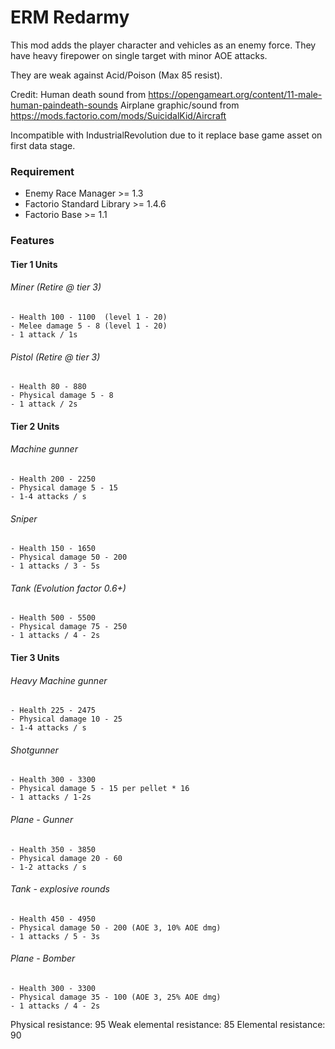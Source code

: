 # ERM Redarmy
This mod adds the player character and vehicles as an enemy force. They have heavy firepower on single target with minor AOE attacks. 

They are weak against Acid/Poison (Max 85 resist).

Credit:
Human death sound from https://opengameart.org/content/11-male-human-paindeath-sounds
Airplane graphic/sound from https://mods.factorio.com/mods/SuicidalKid/Aircraft

Incompatible with IndustrialRevolution due to it replace base game asset on first data stage.

### Requirement
* Enemy Race Manager >= 1.3
* Factorio Standard Library >= 1.4.6
* Factorio Base >= 1.1

### Features
#### Tier 1 Units
###### Miner (Retire @ tier 3)
    - Health 100 - 1100  (level 1 - 20)
    - Melee damage 5 - 8 (level 1 - 20)
    - 1 attack / 1s  

###### Pistol (Retire @ tier 3)
    - Health 80 - 880
    - Physical damage 5 - 8 
    - 1 attack / 2s

#### Tier 2 Units
###### Machine gunner 
    - Health 200 - 2250
    - Physical damage 5 - 15   
    - 1-4 attacks / s

###### Sniper 
    - Health 150 - 1650
    - Physical damage 50 - 200
    - 1 attacks / 3 - 5s

###### Tank (Evolution factor 0.6+)
    - Health 500 - 5500
    - Physical damage 75 - 250  
    - 1 attacks / 4 - 2s

#### Tier 3 Units
###### Heavy Machine gunner
    - Health 225 - 2475
    - Physical damage 10 - 25   
    - 1-4 attacks / s

###### Shotgunner
    - Health 300 - 3300
    - Physical damage 5 - 15 per pellet * 16
    - 1 attacks / 1-2s

###### Plane - Gunner
    - Health 350 - 3850
    - Physical damage 20 - 60
    - 1-2 attacks / s

###### Tank - explosive rounds 
    - Health 450 - 4950
    - Physical damage 50 - 200 (AOE 3, 10% AOE dmg)
    - 1 attacks / 5 - 3s

###### Plane - Bomber
    - Health 300 - 3300
    - Physical damage 35 - 100 (AOE 3, 25% AOE dmg)
    - 1 attacks / 4 - 2s

Physical resistance: 95
Weak elemental resistance: 85
Elemental resistance: 90